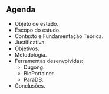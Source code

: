## Agenda

- Objeto de estudo.
- Escopo do estudo.
- Contexto e Fundamentação Teórica.
- Justificativa.
- Objetivos.
- Metodologia.
- Ferramentas desenvolvidas:
  - Dugong.
  - BioPortainer.
  - ParaDB.
- Conclusões.
